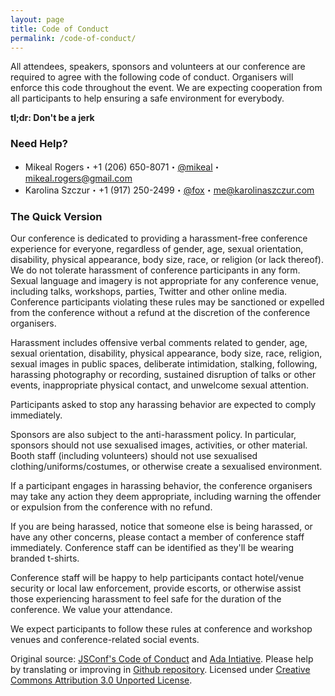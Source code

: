 ```yaml
---
layout: page
title: Code of Conduct
permalink: /code-of-conduct/
---
```


All attendees, speakers, sponsors and volunteers at our conference are required to agree with the following code of conduct. Organisers will enforce this code throughout the event. We are expecting cooperation from all participants to help ensuring a safe environment for everybody.

**tl;dr: Don't be a jerk**

### Need Help?
* Mikeal Rogers・+1 (206) 650-8071・[@mikeal](http://twitter.com/mikeal)・[mikeal.rogers@gmail.com](mailto:mikeal.rogers@gmail.com)
* Karolina Szczur・+1 (917) 250-2499・[@fox](http://twitter.com/fox)・[me@karolinaszczur.com](mailto:me@karolinaszczur.com)

### The Quick Version
Our conference is dedicated to providing a harassment-free conference experience for everyone, regardless of gender, age, sexual orientation, disability, physical appearance, body size, race, or religion (or lack thereof). We do not tolerate harassment of conference participants in any form. Sexual language and imagery is not appropriate for any conference venue, including talks, workshops, parties, Twitter and other online media. Conference participants violating these rules may be sanctioned or expelled from the conference without a refund at the discretion of the conference organisers.

Harassment includes offensive verbal comments related to gender, age, sexual orientation, disability, physical appearance, body size, race, religion, sexual images in public spaces, deliberate intimidation, stalking, following, harassing photography or recording, sustained disruption of talks or other events, inappropriate physical contact, and unwelcome sexual attention.

Participants asked to stop any harassing behavior are expected to comply immediately.

Sponsors are also subject to the anti-harassment policy. In particular, sponsors should not use sexualised images, activities, or other material. Booth staff (including volunteers) should not use sexualised clothing/uniforms/costumes, or otherwise create a sexualised environment.

If a participant engages in harassing behavior, the conference organisers may take any action they deem appropriate, including warning the offender or expulsion from the conference with no refund.

If you are being harassed, notice that someone else is being harassed, or have any other concerns, please contact a member of conference staff immediately. Conference staff can be identified as they'll be wearing branded t-shirts.

Conference staff will be happy to help participants contact hotel/venue security or local law enforcement, provide escorts, or otherwise assist those experiencing harassment to feel safe for the duration of the conference. We value your attendance.

We expect participants to follow these rules at conference and workshop venues and conference-related social events.

Original source: [JSConf's Code of Conduct](http://2012.jsconf.us/#/about) and [Ada Intiative](http://geekfeminism.wikia.com/wiki/Conference_anti-harassment/Policy). Please help by translating or improving in [Github repository](https://github.com/confcodeofconduct/confcodeofconduct.com). Licensed under [Creative Commons Attribution 3.0 Unported License](http://creativecommons.org/licenses/by/3.0/deed.en_US).